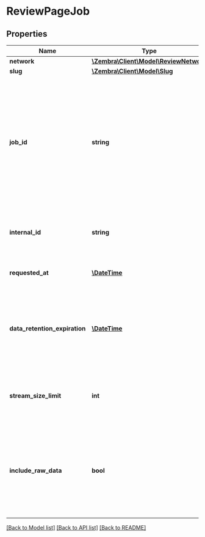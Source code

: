 # ReviewPageJob

## Properties
Name | Type | Description | Notes
------------ | ------------- | ------------- | -------------
**network** | [**\Zembra\Client\Model\ReviewNetwork**](ReviewNetwork.md) |  | [optional] 
**slug** | [**\Zembra\Client\Model\Slug**](Slug.md) |  | [optional] 
**job_id** | **string** | The generated job ID that uniquely identifies the job in our platform. This is used to retrieve results or to identify delivered payload to your selected destination. | [optional] 
**internal_id** | **string** | Your application internal ID associated with this record. | [optional] 
**requested_at** | [**\DateTime**](\DateTime.md) | The time this job was requested in UTC. | [optional] 
**data_retention_expiration** | [**\DateTime**](\DateTime.md) | The time until which the data will remain querable in our system and available for download. | [optional] 
**stream_size_limit** | **int** | The requested maximum number of reviews to be returned. | [optional] 
**include_raw_data** | **bool** | Describes the requested behavior of listeners to deliver payload to destination with or without review raw data. | [optional] 

[[Back to Model list]](../../README.md#documentation-for-models) [[Back to API list]](../../README.md#documentation-for-api-endpoints) [[Back to README]](../../README.md)

